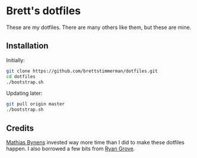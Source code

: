 # Brett's dotfiles

These are my dotfiles. There are many others like them, but these are mine.

## Installation

Initially:

```bash
git clone https://github.com/brettstimmerman/dotfiles.git
cd dotfiles
./bootstrap.sh
```

Updating later:

```bash
git pull origin master
./bootstrap.sh
```

## Credits

[Mathias Bynens](https://github.com/mathiasbynens/dotfiles) invested way more
time than I did to make these dotfiles happen. I also borrowed a few bits from
[Ryan Grove](https://github.com/rgrove/dotfiles).
